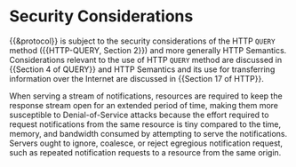 # Security Considerations

{{&protocol}} is subject to the security considerations of the HTTP `QUERY` method ({{HTTP-QUERY, Section 2}}) and more generally HTTP Semantics. Considerations relevant to the use of HTTP `QUERY` method are discussed in {{Section 4 of QUERY}} and HTTP Semantics and its use for transferring information over the Internet are discussed in {{Section 17 of HTTP}}.

When serving a stream of notifications, resources are required to keep the response stream open for an extended period of time, making them more susceptible to Denial-of-Service attacks because the effort required to request notifications from the same resource is tiny compared to the time, memory, and bandwidth consumed by attempting to serve the notifications. Servers ought to ignore, coalesce, or reject egregious notification request, such as repeated notification requests to a resource from the same origin.
